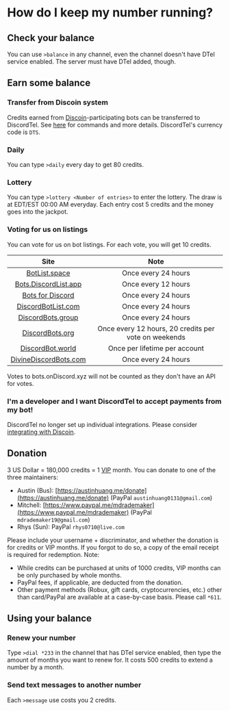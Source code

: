 # How do I keep my number running?

## Check your balance
You can use `>balance` in any channel, even the channel doesn't have DTel service enabled. The server must have DTel added, though.

## Earn some balance
### Transfer from Discoin system
Credits earned from [Discoin](http://discoin.sidetrip.xyz)-participating bots can be transferred to DiscordTel. See [here](https://discoin.gitbooks.io/docs/users-guide.html) for commands and more details. DiscordTel's currency code is `DTS`.

### Daily
You can type `>daily` every day to get 80 credits.

### Lottery
You can type `>lottery <Number of entries>` to enter the lottery. The draw is at EDT/EST 00:00 AM everyday. Each entry cost 5 credits and the money goes into the jackpot.

### Voting for us on listings
You can vote for us on bot listings. For each vote, you will get 10 credits.

| Site | Note |
| :--: | :--: |
| [BotList.space](https://botlist.space/bot/377609965554237453) | Once every 24 hours |
| [Bots.DiscordList.app](https://bots.discordlist.app/bot/377609965554237453/vote) | Once every 12 hours |
| [Bots for Discord](https://botsfordiscord.com/bots/377609965554237453/vote) | Once every 24 hours |
| [DiscordBotList.com](https://discordbotlist.com/bots/377609965554237453/upvote) | Once every 24 hours |
| [DiscordBots.group](https://discordbots.group/bot/377609965554237453/vote) | Once every 24 hours |
| [DiscordBots.org](https://discordbots.org/bot/377609965554237453/vote) | Once every 12 hours, 20 credits per vote on weekends |
| [DiscordBot.world](https://discordbot.world/bot/377609965554237453) | Once per lifetime per account |
| [DivineDiscordBots.com](https://divinediscordbots.com/bot/377609965554237453/vote) | Once every 24 hours |

Votes to bots.onDiscord.xyz will not be counted as they don't have an API for votes.

### I'm a developer and I want DiscordTel to accept payments from my bot!
DiscordTel no longer set up individual integrations. Please consider [integrating with Discoin](http://discoin.gitbooks.io/docs).

## Donation
3 US Dollar = 180,000 credits = 1 [VIP](./VIP%20Number/) month. You can donate to one of the three maintainers:

* Austin (Bus): [https://austinhuang.me/donate](https://austinhuang.me/donate) (PayPal `austinhuang0131@gmail.com`)
* Mitchell: [https://www.paypal.me/mdrademaker](https://www.paypal.me/mdrademaker) (PayPal `mdrademaker19@gmail.com`)
* Rhys (Sun): PayPal `rhys0710@live.com`

Please include your username + discriminator, and whether the donation is for credits or VIP months. If you forgot to do so, a copy of the email receipt is required for redemption. Note:

* While credits can be purchased at units of 1000 credits, VIP months can be only purchased by whole months.
* PayPal fees, if applicable, are deducted from the donation.
* Other payment methods (Robux, gift cards, cryptocurrencies, etc.) other than card/PayPal are available at a case-by-case basis. Please call `*611`.

## Using your balance
### Renew your number
Type `>dial *233` in the channel that has DTel service enabled, then type the amount of months you want to renew for. It costs 500 credits to extend a number by a month.

### Send text messages to another number
Each `>message` use costs you 2 credits.
